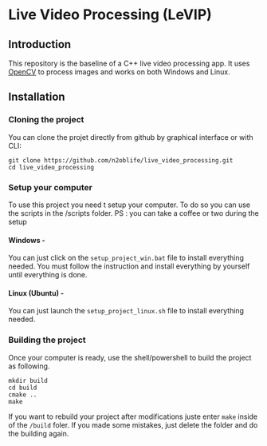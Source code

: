 # Live Video Processing (LeVIP)

## Introduction
This repository is the baseline of a C++ live video processing app. It uses [OpenCV](https://opencv.org/) to process images and works on both Windows and Linux.

## Installation
### Cloning the project
You can clone the projet directly from github by graphical interface or with CLI:
```
git clone https://github.com/n2oblife/live_video_processing.git
cd live_video_processing
```

### Setup your computer
To use this project you need t setup your computer. To do so you can use the scripts in the /scripts folder.
PS : you can take a coffee or two during the setup

#### Windows -
You can just click on the ```setup_project_win.bat``` file to install everything needed. You must follow the instruction and install everything by yourself until everything is done.

#### Linux (Ubuntu) -
You can just launch the ```setup_project_linux.sh``` file to install everything needed.

### Building the project
Once your computer is ready, use the shell/powershell to build the project as following.
```
mkdir build
cd build
cmake ..
make
```
If you want to rebuild your project after modifications juste enter ```make``` inside of the ```/build``` foler.
If you made some mistakes, just delete the folder and do the building again.
